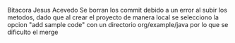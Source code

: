 Bitacora Jesus Acevedo
Se borran los commit debido a un error al subir 
los metodos, dado que al crear el proyecto de 
manera local se selecciono la opcion "add sample code" 
con un directorio org/example/java por lo que se dificulto
el merge